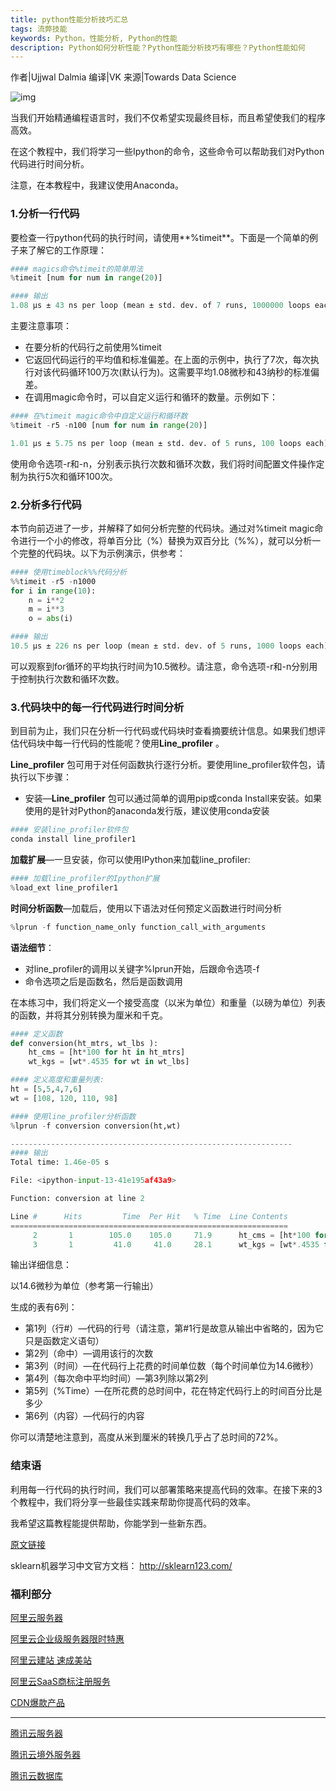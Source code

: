```yaml
---
title: python性能分析技巧汇总
tags: 流弊技能
keywords: Python，性能分析, Python的性能
description: Python如何分析性能？Python性能分析技巧有哪些？Python性能如何
---
```


作者|Ujjwal Dalmia 编译|VK 来源|Towards Data Science

![img](https://img-blog.csdnimg.cn/20200829191209213.png)

当我们开始精通编程语言时，我们不仅希望实现最终目标，而且希望使我们的程序高效。

在这个教程中，我们将学习一些Ipython的命令，这些命令可以帮助我们对Python代码进行时间分析。

注意，在本教程中，我建议使用Anaconda。

### 1.分析一行代码

要检查一行python代码的执行时间，请使用**%timeit**。下面是一个简单的例子来了解它的工作原理：

```python
#### magics命令%timeit的简单用法
%timeit [num for num in range(20)]

#### 输出
1.08 µs ± 43 ns per loop (mean ± std. dev. of 7 runs, 1000000 loops each)1234
```

主要注意事项：

- 在要分析的代码行之前使用%timeit
- 它返回代码运行的平均值和标准偏差。在上面的示例中，执行了7次，每次执行对该代码循环100万次(默认行为)。这需要平均1.08微秒和43纳秒的标准偏差。
- 在调用magic命令时，可以自定义运行和循环的数量。示例如下：

```python
#### 在%timeit magic命令中自定义运行和循环数
%timeit -r5 -n100 [num for num in range(20)]

1.01 µs ± 5.75 ns per loop (mean ± std. dev. of 5 runs, 100 loops each)123
```

使用命令选项-r和-n，分别表示执行次数和循环次数，我们将时间配置文件操作定制为执行5次和循环100次。

### 2.分析多行代码

本节向前迈进了一步，并解释了如何分析完整的代码块。通过对%timeit magic命令进行一个小的修改，将单百分比（%）替换为双百分比（%%），就可以分析一个完整的代码块。以下为示例演示，供参考：

```python
#### 使用timeblock%%代码分析
%%timeit -r5 -n1000
for i in range(10):
    n = i**2
    m = i**3
    o = abs(i)

#### 输出
10.5 µs ± 226 ns per loop (mean ± std. dev. of 5 runs, 1000 loops each)12345678
```

可以观察到for循环的平均执行时间为10.5微秒。请注意，命令选项-r和-n分别用于控制执行次数和循环次数。

### 3.代码块中的每一行代码进行时间分析

到目前为止，我们只在分析一行代码或代码块时查看摘要统计信息。如果我们想评估代码块中每一行代码的性能呢？使用**Line_profiler** 。

**Line_profiler** 包可用于对任何函数执行逐行分析。要使用line_profiler软件包，请执行以下步骤：

- 安装—**Line_profiler** 包可以通过简单的调用pip或conda Install来安装。如果使用的是针对Python的anaconda发行版，建议使用conda安装

```python
#### 安装line_profiler软件包
conda install line_profiler1
```

**加载扩展**—一旦安装，你可以使用IPython来加载line_profiler:

```python
#### 加载line_profiler的Ipython扩展
%load_ext line_profiler1
```

**时间分析函数**—加载后，使用以下语法对任何预定义函数进行时间分析

```python
%lprun -f function_name_only function_call_with_arguments
```

**语法细节**：

- 对line_profiler的调用以关键字%lprun开始，后跟命令选项-f
- 命令选项之后是函数名，然后是函数调用

在本练习中，我们将定义一个接受高度（以米为单位）和重量（以磅为单位）列表的函数，并将其分别转换为厘米和千克。

```python
#### 定义函数
def conversion(ht_mtrs, wt_lbs ):
    ht_cms = [ht*100 for ht in ht_mtrs]
    wt_kgs = [wt*.4535 for wt in wt_lbs]

#### 定义高度和重量列表:
ht = [5,5,4,7,6]
wt = [108, 120, 110, 98]

#### 使用line_profiler分析函数
%lprun -f conversion conversion(ht,wt)

---------------------------------------------------------------
#### 输出
Total time: 1.46e-05 s

File: <ipython-input-13-41e195af43a9>

Function: conversion at line 2

Line #      Hits         Time  Per Hit   % Time  Line Contents
==============================================================
     2       1        105.0    105.0     71.9      ht_cms = [ht*100 for ht in ht_mtrs]
     3       1         41.0     41.0     28.1      wt_kgs = [wt*.4535 for wt in wt_lbs]1234567891011121314151617181920212223
```

输出详细信息：

以14.6微秒为单位（参考第一行输出）

生成的表有6列：

- 第1列（行#）—代码的行号（请注意，第#1行是故意从输出中省略的，因为它只是函数定义语句）
- 第2列（命中）—调用该行的次数
- 第3列（时间）—在代码行上花费的时间单位数（每个时间单位为14.6微秒）
- 第4列（每次命中平均时间）—第3列除以第2列
- 第5列（%Time）—在所花费的总时间中，花在特定代码行上的时间百分比是多少
- 第6列（内容）—代码行的内容

你可以清楚地注意到，高度从米到厘米的转换几乎占了总时间的72%。

### 结束语

利用每一行代码的执行时间，我们可以部署策略来提高代码的效率。在接下来的3个教程中，我们将分享一些最佳实践来帮助你提高代码的效率。

我希望这篇教程能提供帮助，你能学到一些新东西。

[原文链接](https://towardsdatascience.com/did-you-know-you-can-measure-the-execution-time-of-python-codes-14c3b422d438)

sklearn机器学习中文官方文档： http://sklearn123.com/

### 福利部分
[阿里云服务器](https://www.aliyun.com/minisite/goods?source=5176.11533457&userCode=j6bryttg)

[阿里云企业级服务器限时特惠](https://promotion.aliyun.com/ntms/act/enterprise-discount.html?source=5176.11533457&userCode=j6bryttg)

[阿里云建站 速成美站](https://ac.aliyun.com/application/webdesign/sumei?source=5176.11533457&userCode=j6bryttg)

[阿里云SaaS商标注册服务](https://tm.aliyun.com/?userCode=j6bryttg&source=5176.11533457&userCode=j6bryttg)

[CDN爆款产品](https://yqh.aliyun.com/live/cdncarnival?userCode=j6bryttg&source=5176.11533457&userCode=j6bryttg)

---------------------------------------------------------------------------------------------
[腾讯云服务器](https://cloud.tencent.com/act/cps/redirect?redirect=1067&cps_key=49b140a6ab2ad2bbd5cd3a951a0661fc&from=console)

[腾讯云境外服务器](https://cloud.tencent.com/act/cps/redirect?redirect=1001&cps_key=49b140a6ab2ad2bbd5cd3a951a0661fc&from=console)

[腾讯云数据库](https://cloud.tencent.com/act/cps/redirect?redirect=1003&cps_key=49b140a6ab2ad2bbd5cd3a951a0661fc&from=console)
